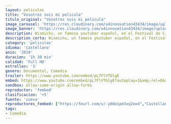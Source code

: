 ```yaml
---
layout: peliculas
title: "Vosotros sois mi pelicula"
titulo_original: "Vosotros sois mi pelicula"
image_carousel: 'https://res.cloudinary.com/u4innovation43434/image/upload/v1585450469/vosotros-min_lcpcla.jpg'
image_banner: 'https://res.cloudinary.com/u4innovation43434/image/upload/v1585450471/vosotros-sois-mi-pelicula-el-gran-troleo-de-wismichu-min_alkkif.jpg'
description: Wismichu, un famoso youtuber español, en el Festival de Cine de Sitges presentó una hora y veinte de una única escena repetida en bucle. Vosotros sois mi película es la historia detrás del escándalo y un retrato generacional que pone de manifiesto la erosión de la verdad en la era digital.
description_corta: Wismichu, un famoso youtuber español, en el Festival de Cine de Sitges presentó una hora y veinte de una única escena repetida en bucle. Vosotros sois mi película es la historia detrás del escándalo y un ...
category: 'peliculas'
idioma: 'Castellano'
anio: '2019'
duracion: '1h 38 min'
calidad: 'Full HD'
estrellas: '3'
genero: Documental, Comedia
trailer: https://www.youtube.com/embed/pL7FlVTGlgE
embed: https://www.youtube.com/embed/pL7FlVTGlgE?autoplay=1&amp;rel=0&amp;hd=1&border=0&wmode=opaque&enablejsapi=1&modestbranding=1&controls=1&showinfo=0
sandbox: allow-same-origin allow-forms
reproductor: 'fembed'
clasificacion: '+5'
fuente: 'cueva'
reproductores_fembed: ["https://feurl.com/v/-y08eipm3xq2exd","Castellano","https://feurl.com/v/8p8nka86xm55ywk","Castellano","https://myurlshort.live/v/kjpd7s3j620jrmw","Castellano"]
tags:
- Comedia
---
```












